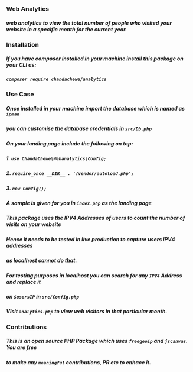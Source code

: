 ### Web Analytics

##### web analytics to view the total number of people who visited your website in a specific month for the current year.

### Installation 
##### If you have composer installed in your machine install this package on your CLI as:
##### `composer require chandachewe/analytics`

### Use Case
##### Once installed in your machine import the database which is named as `ipman`
##### you can customise the database credentials in `src/Db.php`
##### On your landing page include the following on top:
##### 1. `use ChandaChewe\Webanalytics\Config;`
##### 2. `require_once __DIR__ . '/vendor/autoload.php';`
##### 3. `new Config();`
##### A sample is given for you in `index.php` as the landing page
##### This package uses the IPV4 Addresses of users to count the number of visits on your website
##### Hence it needs to be tested in live production to capture users IPV4 addresses
##### as localhost cannot do that.
##### For testing purposes in localhost you can search for any `IPV4` Address and replace it
##### on `$usersIP` in `src/Config.php`
##### Visit `analytics.php` to view web visitors in that particular month.

### Contributions
##### This is an open source PHP Package which uses `freegeoip` and `jscanvas`. You are free
##### to make any `meaningful` contributions, PR etc to enhace it. 




